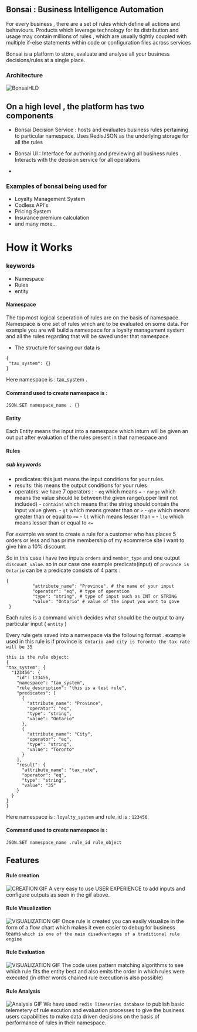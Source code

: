 
## Bonsai : Business Intelligence Automation

  

For every business , there are a set of rules which define all actions and behaviours. Products which leverage technology for its distribution and usage may contain millions of rules , which are usually tightly coupled with multiple if-else statements within code or configuration files across services

  

Bonsai is a platform to store, evaluate and analyse all your business decisions/rules at a single place.

  

### Architecture

  

![BonsaiHLD](https://i.imgur.com/TKhjxvG.jpeg)

  

## On a high level , the platform has two components

- Bonsai Decision Service : hosts and evaluates business rules pertaining to particular namespace. Uses RedisJSON as the underlying storage for all the rules

- Bonsai UI : Interface for authoring and previewing all business rules . Interacts with the decision service for all operations
- 
### Examples of bonsai being used for 
- Loyalty Management System 
- Codless API's
- Pricing System 
- Insurance premium calculation 
- and many more...
# How it Works
### keywords 
- Namespace
- Rules
- entity

#### Namespace
The top most logical seperation of rules are on the basis of namespace. Namespace is one set of rules which are to be evaluated on some data. For example you are will build a namespace for a loyalty management system and all the rules regarding that will be saved under that namespace. 
 - The structure for saving our data is 
 ```
 {
  "tax_system": {}
 }
 ```
 Here namespace is : tax_system .
 #### Command used to create namespace is :
 ``````
JSON.SET namespace_name . {}
``````
#### Entity
Each Entity means the input into a namespace which inturn will be given an out put after  evaluation of the rules present in that namespace and 
#### Rules
##### sub keywords
- predicates: this just means the input conditions for your rules.
- results: this means the output conditions for your rules
- operators: we have 7 operators :
       - `eq` which means `=`
       - `range` which means the value should lie between the given range(upper limit not included)
       - `contains` which means that the string should contain the input value given.
       - `gt` which means greater than or `>`
       - `gte` which means greater than or equal to `>=`
       - `lt` which means lesser than `<`
       - `lte` which means lesser than or equal to `<=`


For example we want to create a rule for a customer who has places 5 orders or less and has prime membership of my ecommerce site i want to give him a 10% discount. 

So in this case i have two inputs `orders` and `member_type` and one output `discount_value`. 
so in our case one example predicate(input) of `province is Ontario` can be
a predicate consists of 4 parts : 
```
{
          "attribute_name": "Province", # the name of your input
          "operator": "eq", # type of operation
          "type": "string", # type of input such as INT or STRING
          "value": "Ontario" # value of the input you want to gove 
 }
```

Each rules is  a command which decides what should be the output to any particular input ( `entity` )

Every rule gets saved into a namespace via the following format . 
  example used in this rule is if province is` Ontario and city is Toronto the tax rate will be 35`
  ```
  this is the rule object: 
 {
  "tax_system": {
    "123456": {
      "id": 123456,
      "namespace": "tax_system",
      "rule_description": "this is a test rule",
      "predicates": [
        {
          "attribute_name": "Province",
          "operator": "eq",
          "type": "string",
          "value": "Ontario"
        },
        {
          "attribute_name": "City",
          "operator": "eq",
          "type": "string",
          "value": "Toronto"
        }
      ],
      "result": {
        "attribute_name": "tax_rate",
        "operator": "eq",
        "type": "string",
        "value": "35"
      }
    }
  }
}
```
Here namespace is : `loyalty_system` and rule_id is : `123456`.
 #### Command used to create namespace is :
 ``````
JSON.SET namespace_name .rule_id rule_object
``````

## Features

#### Rule creation 
 ![CREATION GIF](https://i.imgur.com/5dilrfg.gifv)
A very easy to use USER EXPERIENCE to add inputs and configure outputs as seen in the gif above.

#### Rule Visualization
![VISUALIZATION GIF](https://i.imgur.com/5dilrfg.gifv)
Once rule is created you can easily visualize in the form of a flow chart which makes it even easier to debug for business teams `which is one of the main disadvantages of a traditional rule engine`

#### Rule Evaluation
![VISUALIZATION GIF](https://i.imgur.com/5dilrfg.gifv)
The code uses pattern matching algorithms to see which rule fits the entity best and also emits the order in which rules were executed (in other words chained rule execution is also possible)

#### Rule Analysis
![Analysis GIF](https://i.imgur.com/5dilrfg.gifv)
We have used `redis Timeseries database` to publish basic telemetery of rule excution and evaluation processes to give the business users capabilities to make data driven decisions on the basis of performance of rules in their namespace.
